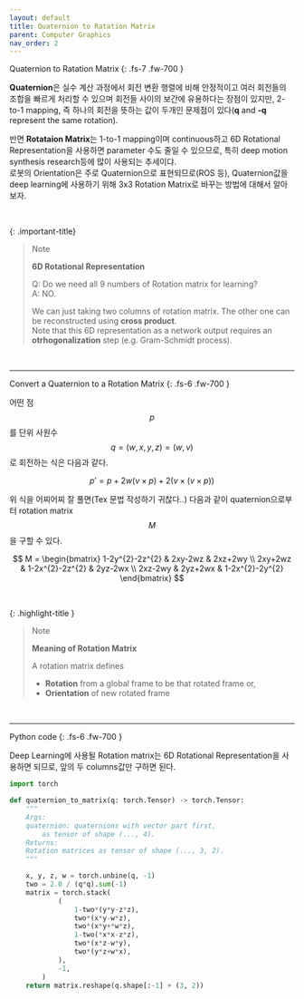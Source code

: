 ```yaml
---
layout: default
title: Quaternion to Ratation Matrix
parent: Computer Graphics
nav_order: 2
---
```


Quaternion to Ratation Matrix
{: .fs-7 .fw-700 }

**Quaternion**은 실수 계산 과정에서 회전 변환 행렬에 비해 안정적이고 여러 회전들의 조합을 빠르게 처리할 수 있으며 회전들 사이의 보간에 유용하다는 장점이 있지만, 2-to-1 mapping, 즉 하나의 회전을 뜻하는 값이 두개인 문제점이 있다(**q** and **-q** represent the same rotation).   

반면 **Rotataion Matrix**는 1-to-1 mapping이며 continuous하고 6D Rotational Representation을 사용하면 parameter 수도 줄일 수 있으므로, 특히 deep motion synthesis research등에 많이 사용되는 추세이댜.   
로봇의 Orientation은 주로 Quaternion으로 표현되므로(ROS 등), Quaternion값을 deep learning에 사용하기 위해 3x3 Rotation Matrix로 바꾸는 방법에 대해서 알아보자.   
    
 <br/>     
 
{: .important-title}
> Note   
>   
> **6D Rotational Representation**   
>   
> Q: Do we need all 9 numbers of Rotation matrix for learning?   
> A: NO.   
>       
> We can just taking two columns of rotation matrix. The other one can be reconstructed using **cross product**.   
> Note that this 6D representation as a network output requires an **otrhogonalization** step (e.g. Gram-Schmidt process).

<br/>


---


Convert a Quaternion to a Rotation Matrix
{: .fs-6 .fw-700 }
   
어떤 점 $$p$$를 단위 사원수 $$q=(w, x, y, z)=(w, v)$$로 회전하는 식은 다음과 같다.   
   
$$p'=p+2w(v \times p) + 2(v \times (v \times p))$$   
   
위 식을 어찌어찌 잘 풀면(Tex 문법 작성하기 귀찮다..) 다음과 같이 quaternion으로부터 rotation matrix $$M$$을 구할 수 있다.   
   
$$ M =  \begin{bmatrix}
	1-2y^{2}-2z^{2} & 2xy-2wz & 2xz+2wy \\
	2xy+2wz & 1-2x^{2}-2z^{2} & 2yz-2wx \\
	2xz-2wy & 2yz+2wx & 1-2x^{2}-2y^{2} 
	\end{bmatrix} $$     
       
 <br/>   
 
{: .highlight-title }
> Note   
>   
> **Meaning of Rotation Matrix**   
>   
> A rotation matrix defines
> - **Rotation** from a global frame to be that rotated frame or,   
> - **Orientation** of new rotated frame     

<br/>

----

Python code
{: .fs-6 .fw-700 }
   
Deep Learning에 사용될 Rotation matrix는 6D Rotational Representation을 사용하면 되므로, 앞의 두 columns값만 구하면 된다.   
   
```python
import torch

def quaternion_to_matrix(q: torch.Tensor) -> torch.Tensor:
    """
    Args:
	quaternion: quaternions with vector part first, 
		as tensor of shape (..., 4).
    Returns:
	Rotation matrices as tensor of shape (..., 3, 2).
    """

    x, y, z, w = torch.unbine(q, -1)
    two = 2.0 / (q*q).sum(-1)
    matrix = torch.stack(
            (
                1-two*(y*y-z*z),
                two*(x*y-w*z),
                two*(x*y+*w*z),
                1-two(*x*x-z*z),
                two*(x*z-w*y),
                two*(y*z+w*x),
            ),
            -1,
        )
    return matrix.reshape(q.shape[:-1] + (3, 2))
```
